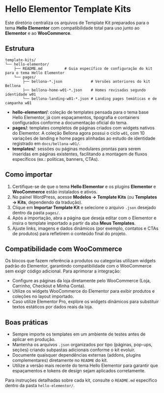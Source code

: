 # Hello Elementor Template Kits

Este diretório centraliza os arquivos de Template Kit preparados para o tema **Hello Elementor** com compatibilidade total para uso junto ao **Elementor** e ao **WooCommerce**.

## Estrutura

```
template-kits/
└── hello-elementor/
    ├── README.md          # Guia específico de configuração do kit para o tema Hello Elementor
    └── pages/
        ├── bellona-*.json             # Versões anteriores do kit Bellona
        ├── bellona-home-w01-*.json    # Homes revisadas segundo identidade w01
        └── bellona-landing-w01-*.json # Landing pages temáticas e de campanha w01
```

- **hello-elementor/**: coleção de templates pensada para o tema base Hello Elementor, já com espaçamentos, tipografia e containers configurados conforme a documentação oficial do tema.
- **pages/**: templates completos de páginas criados com widgets nativos do Elementor. A coleção Bellona agora possui o ciclo `w01`, com 10 variações de landing e home pages alinhadas ao estudo de identidade registrado em `docs/bellona-w01/`.
- **templates/**: sessões ou páginas modulares prontas para serem inseridas em páginas existentes, facilitando a montagem de fluxos específicos (ex.: políticas, banners, CTAs).

## Como importar

1. Certifique-se de que o tema **Hello Elementor** e os plugins **Elementor** e **WooCommerce** estão instalados e ativos.
2. No painel WordPress, acesse **Modelos → Template Kits** (ou **Templates → Kits**, dependendo da tradução).
3. Clique em **Importar Template Kit** e selecione o arquivo `.json` desejado dentro da pasta `pages/`.
4. Após a importação, abra a página que deseja editar com o Elementor e insira o template importado a partir da aba **Meus Templates**.
5. Ajuste links, imagens e dados dinâmicos (por exemplo, contatos e CTAs de produtos) para refletirem o conteúdo final do projeto.

## Compatibilidade com WooCommerce

Os blocos que fazem referência a produtos ou categorias utilizam widgets padrão do Elementor, garantindo compatibilidade com o WooCommerce sem exigir código adicional. Para aprimorar a integração:

- Configure as páginas da loja diretamente pelo WooCommerce (Loja, Carrinho, Checkout e Minha Conta).
- Utilize os widgets WooCommerce do Elementor para exibir produtos e coleções no layout importado.
- Caso utilize Elementor Pro, explore os widgets dinâmicos para substituir textos estáticos por dados reais da loja.

## Boas práticas

- Sempre importe os templates em um ambiente de testes antes de aplicar em produção.
- Mantenha os arquivos `.json` organizados por tipo (páginas, pop-ups, seções) criando subpastas adicionais conforme o kit evoluir.
- Documente quaisquer dependências externas (addons, plugins complementares) diretamente no `README` do kit.
- Utilize a versão mais recente do tema Hello Elementor para garantir que espaçamentos e tokens de design sejam aplicados corretamente.

Para instruções detalhadas sobre cada kit, consulte o `README.md` específico dentro da pasta `hello-elementor/`.

